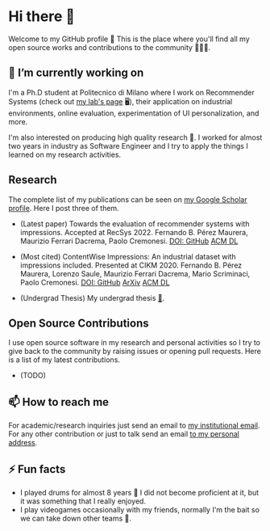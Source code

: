 # Hi there 👋

Welcome to my GitHub profile 🥳 This is the place where you'll find all my open source works and contributions to the community 👨🏽‍💻.

## 🔭 I’m currently working on

I'm a Ph.D student at Politecnico di Milano where I work on Recommender Systems (check out [my lab's page](http://recsys.deib.polimi.it) 🖥), their application on industrial environments, online evaluation, experimentation of UI personalization, and more.

I'm also interested on producing high quality research 🚀. I worked for almost two years in industry as Software Engineer and I try to apply the things I learned on my research activities.

## Research
The complete list of my publications can be seen on [my Google Scholar profile](https://scholar.google.com/citations?user=Zfi0rrgAAAAJ).
Here I post three of them.

- (Latest paper) Towards the evaluation of recommender systems with impressions. Accepted at RecSys 2022.
  Fernando B. Pérez Maurera, Maurizio Ferrari Dacrema, Paolo Cremonesi.
  [DOI: ]() [GitHub]() [ACM DL]()

- (Most cited) ContentWise Impressions: An industrial dataset with impressions included. Presented at CIKM 2020.
  Fernando B. Pérez Maurera, Lorenzo Saule, Maurizio Ferrari Dacrema, Mario Scriminaci, Paolo Cremonesi.
  [DOI: ]() [GitHub]() [ArXiv]() [ACM DL]() 

- (Undergrad Thesis) My undergrad thesis [🔗](https://github.com/fernandobperezm/recsys-cotraining).

## Open Source Contributions
I use open source software in my research and personal activities so I try to give back to the community by raising issues or opening pull requests. Here is a list of my latest contributions.

- (TODO)

## 📫 How to reach me

For academic/research inquiries just send an email to [my institutional email](mailto:fernandobenjamin.perez@polimi.it). 
For any other contribution or just to talk send an email [to my personal address](mailto:fperezmaurera@gmail.com).

## ⚡ Fun facts
- I played drums for almost 8 years 🥁 I did not become proficient at it, but it was something that I really enjoyed.
- I play videogames occasionally with my friends, normally I'm the bait so we can take down other teams 🤣.
